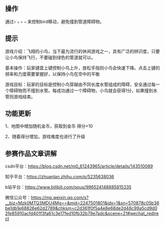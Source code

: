 ## 操作

通过`↑` `↓` `←` `→` 来控制bird移动，避免撞到管道障碍物。

## 提示
游戏介绍：飞翔的小鸟，当下最为流行的休闲游戏之一，具有广泛的辨识度，只要让小鸟保持飞行，不要碰到绿色的管道就可以。‌<br>

‌基本操作‌：玩家键盘上键控制小鸟上升，放松手指则小鸟会快速下降。点击上键的频率和力度需要掌握好，以保持小鸟在空中的平衡‌<br>

‌游戏目标‌：玩家的目标是控制小鸟穿越由不同长度水管组成的障碍，安全通过每一个障碍物而不撞到水管。每成功通过一个障碍物，小鸟就会获得1分，如果撞到水管则游戏结束‌。

## 功能更新
1、地图中增加随机金币，获取到金币 得分+10‌<br>

2、随着得分增加，游戏难度也进行了升级

## 参赛作品文章讲解

csdn平台：https://blog.csdn.net/m0_61243965/article/details/143510089

知乎平台：https://zhuanlan.zhihu.com/p/5235638036

b站平台：https://www.bilibili.com/opus/996524148885815335

微信公众号：https://mp.weixin.qq.com/s?__biz=Mzk0MTQ3MDU4Mg==&mid=2247501801&idx=1&sn=570878c05b36be1db1e68826e62d2789&chksm=c2d361f0f5a4e8e68de2d48c99a5cd9d02fe85910acfd401f3fa61c3e17fed10fb32b79e7adc&scene=21#wechat_redirect

